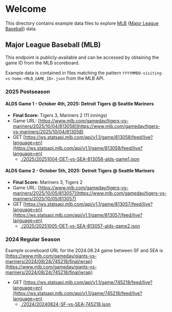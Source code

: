 # Welcome

This directory contains example data files to explore [MLB](https://www.mlb.com) ([Major League Baseball](https://www.mlb.com)) data.

## Major League Baseball (MLB)

This endpoint is publicly-available and can be accessed by obtaining the game ID from the MLB scoreboard.

Example data is contained in files matching the pattern `YYYYMMDD-visiting-vs-home-<MLB_GAME_ID>.json` from the MLB API.

### 2025 Postseason

#### ALDS Game 1 - October 4th, 2025: Detroit Tigers @ Seattle Mariners

- **Final Score:** Tigers 3, Mariners 2 (11 innings)
- Game URL: [https://www.mlb.com/gameday/tigers-vs-mariners/2025/10/04/813058](https://www.mlb.com/gameday/tigers-vs-mariners/2025/10/04/813058)
- GET [https://ws.statsapi.mlb.com/api/v1.1/game/813058/feed/live?language=en](https://ws.statsapi.mlb.com/api/v1.1/game/813058/feed/live?language=en)
  - [./2025/20251004-DET-vs-SEA-813058-alds-game1.json](./2025/20251004-DET-vs-SEA-813058-alds-game1.json)

#### ALDS Game 2 - October 5th, 2025: Detroit Tigers @ Seattle Mariners

- **Final Score:** Mariners 3, Tigers 2
- Game URL: [https://www.mlb.com/gameday/tigers-vs-mariners/2025/10/05/813057](https://www.mlb.com/gameday/tigers-vs-mariners/2025/10/05/813057)
- GET [https://ws.statsapi.mlb.com/api/v1.1/game/813057/feed/live?language=en](https://ws.statsapi.mlb.com/api/v1.1/game/813057/feed/live?language=en)
  - [./2025/20251005-DET-vs-SEA-813057-alds-game2.json](./2025/20251005-DET-vs-SEA-813057-alds-game2.json)

### 2024 Regular Season

Example scoreboard URL for the 2024.08.24 game between SF and SEA is [https://www.mlb.com/gameday/giants-vs-mariners/2024/08/24/745218/final/wrap](https://www.mlb.com/gameday/giants-vs-mariners/2024/08/24/745218/final/wrap):

- GET [https://ws.statsapi.mlb.com/api/v1.1/game/745218/feed/live?language=en](https://ws.statsapi.mlb.com/api/v1.1/game/745218/feed/live?language=en)
  - [./2024/20240824-SF-vs-SEA-745218.json](./2024/20240824-SF-vs-SEA-745218.json)

